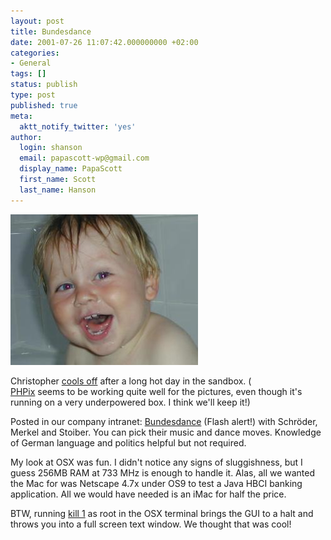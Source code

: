 ```yaml
---
layout: post
title: Bundesdance
date: 2001-07-26 11:07:42.000000000 +02:00
categories:
- General
tags: []
status: publish
type: post
published: true
meta:
  aktt_notify_twitter: 'yes'
author:
  login: shanson
  email: papascott-wp@gmail.com
  display_name: PapaScott
  first_name: Scott
  last_name: Hanson
---
```

<p><img src="/wordpress/wp-content/uploads/2001/07/crhopengrin.jpg" height="241" width="300" border="0" alt="crhopengrin.jpg: " /></p>
<p>Christopher <a href="http://shcon.com/index.php?album=07_2001%2F20010726&dispsize=512&start=0">cools off</a> after a long hot day in the sandbox. (<br />
<a href="http://phpix2.sourceforge.net/">PHPix</a> seems to be working quite well for the pictures, even though it's running on a very underpowered box. I think we'll keep it!)</p>
<p>Posted in our company intranet: <a href="http://www.sueddeutsche.de/sz/kultur/bundesdance/start.html">Bundesdance</a> (Flash alert!) with Schröder, Merkel and Stoiber. You can pick their music and dance moves. Knowledge of German language and politics helpful but not required. </p>
<p>My look at OSX was fun. I didn't notice any signs of sluggishness, but I guess 256MB RAM at 733 MHz is enough to handle it. Alas, all we wanted the Mac for was Netscape 4.7x under OS9 to test a Java HBCI banking application. All we would have needed is an iMac for half the price.</p>
<p>BTW, running <a href="http://shanson.editthispage.com/">kill 1</a> as root in the OSX terminal brings the GUI to a halt and throws you into a full screen text window. We thought that was cool!</p>
